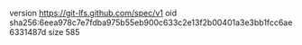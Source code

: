 version https://git-lfs.github.com/spec/v1
oid sha256:6eea978c7e7fdba975b55eb900c633c2e13f2b00401a3e3bb1fcc6ae6331487d
size 585
